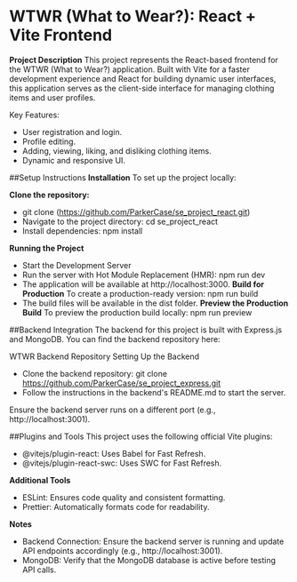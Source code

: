 # WTWR (What to Wear?): React + Vite Frontend
**Project Description**
This project represents the React-based frontend for the WTWR (What to Wear?) application. Built with Vite for a faster development experience and React for building dynamic user interfaces, this application serves as the client-side interface for managing clothing items and user profiles.

Key Features:
- User registration and login.
- Profile editing.
- Adding, viewing, liking, and disliking clothing items.
- Dynamic and responsive UI.


##Setup Instructions
**Installation**
To set up the project locally:

**Clone the repository:**
- git clone (https://github.com/ParkerCase/se_project_react.git)
- Navigate to the project directory: cd se_project_react
- Install dependencies: npm install

**Running the Project**
- Start the Development Server
- Run the server with Hot Module Replacement (HMR): npm run dev
- The application will be available at http://localhost:3000.
**Build for Production**
To create a production-ready version: npm run build
- The build files will be available in the dist folder.
**Preview the Production Build**
To preview the production build locally: npm run preview

##Backend Integration
The backend for this project is built with Express.js and MongoDB. You can find the backend repository here:

WTWR Backend Repository
Setting Up the Backend
- Clone the backend repository: git clone https://github.com/ParkerCase/se_project_express.git
- Follow the instructions in the backend's README.md to start the server.

Ensure the backend server runs on a different port (e.g., http://localhost:3001).

##Plugins and Tools
This project uses the following official Vite plugins:

- @vitejs/plugin-react: Uses Babel for Fast Refresh.
- @vitejs/plugin-react-swc: Uses SWC for Fast Refresh.

**Additional Tools**
- ESLint: Ensures code quality and consistent formatting.
- Prettier: Automatically formats code for readability.

**Notes**
- Backend Connection: Ensure the backend server is running and update API endpoints accordingly (e.g., http://localhost:3001).
- MongoDB: Verify that the MongoDB database is active before testing API calls.
